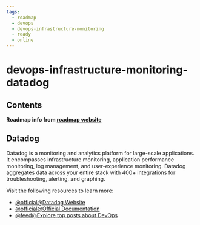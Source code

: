 ```yaml
---
tags:
  - roadmap
  - devops
  - devops-infrastructure-monitoring
  - ready
  - online
---
```


# devops-infrastructure-monitoring-datadog

## Contents

__Roadmap info from [roadmap website](https://roadmap.sh/devops/datadog@bujq_C-ejtpmk-ICALByy)__

## Datadog

Datadog is a monitoring and analytics platform for large-scale applications. It encompasses infrastructure monitoring, application performance monitoring, log management, and user-experience monitoring. Datadog aggregates data across your entire stack with 400+ integrations for troubleshooting, alerting, and graphing.

Visit the following resources to learn more:

* [@official@Datadog Website](https://www.datadoghq.com/)
* [@official@Official Documentation](https://docs.datadoghq.com/)
* [@feed@Explore top posts about DevOps](https://app.daily.dev/tags/devops?ref=roadmapsh)
